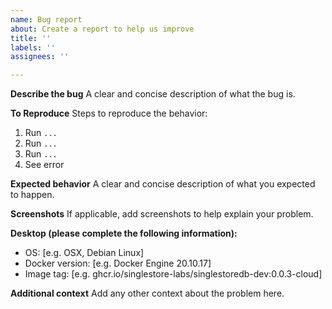 ```yaml
---
name: Bug report
about: Create a report to help us improve
title: ''
labels: ''
assignees: ''

---
```


**Describe the bug**
A clear and concise description of what the bug is.

**To Reproduce**
Steps to reproduce the behavior:
1. Run `...`
2. Run `...`
3. Run `...`
4. See error

**Expected behavior**
A clear and concise description of what you expected to happen.

**Screenshots**
If applicable, add screenshots to help explain your problem.

**Desktop (please complete the following information):**
 - OS: [e.g. OSX, Debian Linux]
 - Docker version: [e.g. Docker Engine 20.10.17]
 - Image tag: [e.g. ghcr.io/singlestore-labs/singlestoredb-dev:0.0.3-cloud]

**Additional context**
Add any other context about the problem here.

